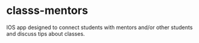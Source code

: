 # classs-mentors
IOS app designed to connect students with mentors and/or other students and discuss tips about classes.
